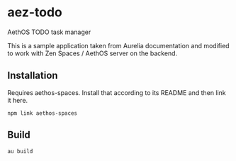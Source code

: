 # aez-todo
AethOS TODO task manager

This is a sample application taken from Aurelia documentation and modified to work with Zen Spaces / AethOS server on the backend.

## Installation

Requires aethos-spaces.  Install that according to its README and then link it here.
```
npm link aethos-spaces
```

## Build

```
au build
```

